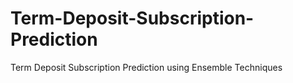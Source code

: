 # Term-Deposit-Subscription-Prediction
Term Deposit Subscription Prediction using Ensemble Techniques 
